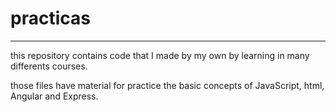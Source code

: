 # practicas

<hr>

this repository contains code that I made by my own by learning in many differents courses.


those files have material for practice the basic concepts of JavaScript, html, Angular and Express.
